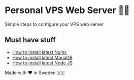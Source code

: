 # Personal VPS Web Server 👨‍💻
Simple steps to configure your VPS web server 

## Must have stuff

* [How to install latest Nginx](https://github.com/markxxv/webserver/blob/main/nginx.md)
* [How to install latest MariaDB](https://github.com/markxxv/webserver/blob/main/mariadb.md)
* [How to install latest Node JS](https://github.com/markxxv/webserver/blob/main/nodejs.md)

Made with ♥️ in Sweden 🇸🇪
